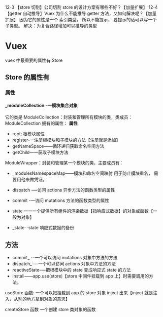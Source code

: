 12-3 【store 切割】公司切割 store 的设计方案有哪些不好？【加量扩展】
12-4 【getter 自动推导】Vuex 为什么不能推导 getter 方法，又如何解决呢？【加量扩展】
因为它的属性是一个 索引类型， 所以不能提示， 要提示的话可以写一个子类型。
解决：为复合路径增加可以推导的类型

# Vuex

vuex 中最重要的属性有 Store

## Store 的属性有

### 属性

#### \_moduleCollection -一模块集合对象

它的类是 ModuleCollection：封装和管理所有模块的类，类成员：
ModuleCollection 拥有的属性：
**属性**

- root: 根模块属性
- register-一注册根模块和子模块的方法【注册就是添加】
- getNameSpace——循环递归获取命名空间方法
- getChild—一获取子模块方法

ModuleWrapper：封装和管理某一个模块的类，主要成员有：

- \_modulesNamespaceMap——模块和命名空间映射
  用于防止模块重名， 需要用他来做凭证。

- dispatch -—访问 actions 异步方法的函数类型的属性
- commit -一访问 mutations 方法的函数类型的属性
- state 一一一个提供所有组件的渲染数据【指响应式数据】的对象或函数【一般为对象】
- \_state--state 响应式数据的备份

## 方法

- commit\_ --一个可以访问 mutations 对象中方法的方法
- dispatch\_-—一个可以访问 actions 对象中方法的方法
- reactiveState-—把根模块中的 state 变成响应式 state 的方法
- install——app.use(store)【store 中间件挂载到 app 上】时需要调用的方法。

useStore 函数: 一个可以把挂载到 app 的 store 对象 inject 出来【inject 就是注入，从别的地方拿到对象的意思】

createStore 函数
一个创建 store 类对象的函数

